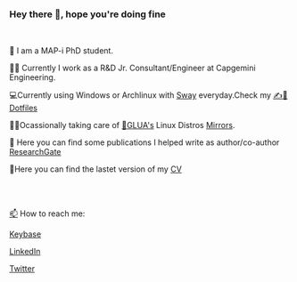 ### Hey there 👋, hope you're doing fine 
<br/>

📜 I am a MAP-i PhD student.

👨‍💻 Currently I work as a R&D Jr. Consultant/Engineer at Capgemini Engineering. 

💻Currently using Windows or Archlinux with [Sway](https://swaywm.org/) everyday.Check my [✍️📄Dotfiles](https://github.com/Jpfonseca/Ghostfiles)

👨‍🔧Ocassionally taking care of [🐧GLUA's](https://github.com/GLUA-UA) Linux  Distros [Mirrors](https://glua.ua.pt/pub/).

📝 Here you can find some publications I helped write as author/co-author [ResearchGate](https://www.researchgate.net/profile/Joao-Fonseca-49)

📖Here you can find the lastet version of my [CV](https://jpfonseca.github.io/CV/JoaoFonsecaCV.pdf)

<br/>
<br/>

[📫](https://visitor-badge.glitch.me/badge?page_id=Jpf0nseca) How to reach me:

[Keybase](https://keybase.io/jpfonseca)

[LinkedIn](https://www.linkedin.com/in/jpedrofonseca/)

[Twitter](https://twitter.com/Jpf0ns3ca)


<!--
**Jpfonseca/Jpfonseca** is a ✨ _special_ ✨ repository because its `README.md` (this file) appears on your GitHub profile.

Here are some ideas to get you started:

- 🔭 I’m currently working on ...
- 🌱 I’m currently learning ...
- 👯 I’m looking to collaborate on ...
- 🤔 I’m looking for help with ...
- 💬 Ask me about ...
- 📫 How to reach me: ...
- 😄 Pronouns: ...
- ⚡ Fun fact: ...
-->
